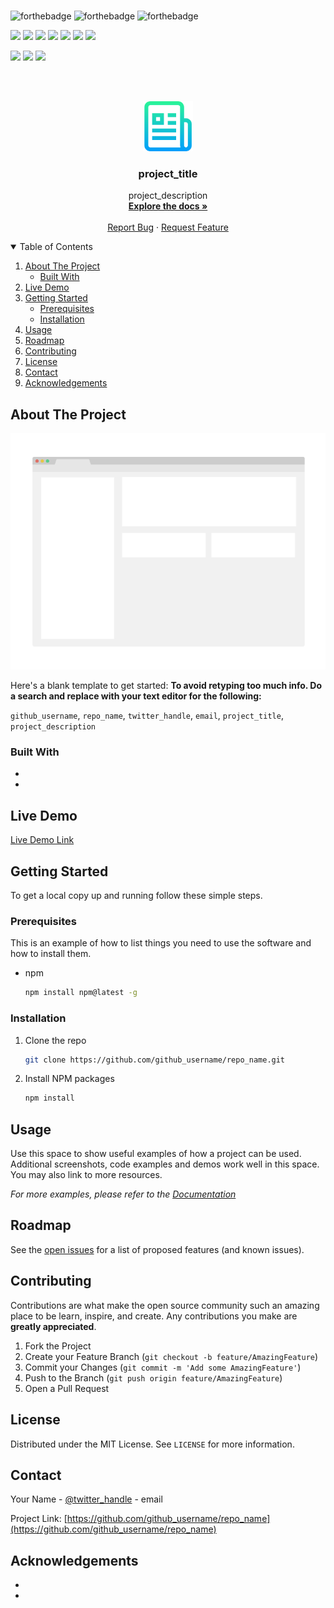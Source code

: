  
<br>

![forthebadge](https://forthebadge.com/images/badges/built-with-love.svg)
![forthebadge](https://forthebadge.com/images/badges/for-you.svg)
![forthebadge](https://forthebadge.com/images/badges/powered-by-coffee.svg)

<!-- CHANGE THE LINKS AS PER YOUR REQUIREMENTS -->
<!-- YOU CAN REFER TO DEFAULT README PAGE FOR REFERENCE -->
<!-- COLOR OF THE BADGES CAN ALSO BE MODIFIED BY ALTERING THE LINKS -->

![](https://img.shields.io/badge/Excitement-High-red)
![](https://img.shields.io/badge/Maintained-Yes-indigo)
![](https://img.shields.io/badge/Pull_Requests-Accepting-yellow)
![](https://img.shields.io/github/forks/github_usernane/github_repo)
![](https://img.shields.io/github/contributors/github_usernane/github_repo)
![](https://img.shields.io/github/issues/github_usernane/github_repo)
![](https://img.shields.io/github/stars/github_usernane/github_repo)

![](https://img.shields.io/badge/Contributions-Accepting-pink)
![](https://img.shields.io/github/license/github_usernane/github_repo)
[![](https://img.shields.io/badge/By_Me_A_Coffee-Paypal-skyblue)](https://www.example.com)

<br>


<!-- PROJECT LOGO -->

<br />
<p align="center">
  <a href="https://github.com/github_username/repo_name">
    <img src="preview/logo.png" alt="Logo" width="80" height="80">
  </a>

  <h3 align="center">project_title</h3>

  <p align="center">
    project_description
    <br />
    <a href="https://github.com/github_username/repo_name"><strong>Explore the docs »</strong></a>
    <br />
    <br />
    <a href="https://github.com/github_username/repo_name/issues">Report Bug</a>
    ·
    <a href="https://github.com/github_username/repo_name/issues">Request Feature</a>
  </p>
</p>



<!-- TABLE OF CONTENTS -->

<details open="open">
  <summary>Table of Contents</summary>
  <ol>
    <li>
      <a href="#about-the-project">About The Project</a>
      <ul>
        <li><a href="#built-with">Built With</a></li>
      </ul>
    </li>
    <li><a href="#live-demo">Live Demo</a></li>
    <li>
      <a href="#getting-started">Getting Started</a>
      <ul>
        <li><a href="#prerequisites">Prerequisites</a></li>
        <li><a href="#installation">Installation</a></li>
      </ul>
    </li>
    <li><a href="#usage">Usage</a></li>
    <li><a href="#roadmap">Roadmap</a></li>
    <li><a href="#contributing">Contributing</a></li>
    <li><a href="#license">License</a></li>
    <li><a href="#contact">Contact</a></li>
    <li><a href="#acknowledgements">Acknowledgements</a></li>
  </ol>
</details>



<!-- ABOUT THE PROJECT -->
## About The Project

[![Product Name Screen Shot](preview/preview.png)](https://example.com)

Here's a blank template to get started:
**To avoid retyping too much info. Do a search and replace with your text editor for the following:**

`github_username`, `repo_name`, `twitter_handle`, `email`, `project_title`, `project_description`


### Built With

* []()
* []()


<!-- LIVE DEMO -->

## Live Demo

[Live Demo Link](https://example.com)


<!-- GETTING STARTED -->

## Getting Started

To get a local copy up and running follow these simple steps.

### Prerequisites

This is an example of how to list things you need to use the software and how to install them.
* npm
  ```sh
  npm install npm@latest -g
  ```

### Installation

1. Clone the repo
   ```sh
   git clone https://github.com/github_username/repo_name.git
   ```
2. Install NPM packages
   ```sh
   npm install
   ```



<!-- USAGE EXAMPLES -->
## Usage

Use this space to show useful examples of how a project can be used. Additional screenshots, code examples and demos work well in this space. You may also link to more resources.

_For more examples, please refer to the [Documentation](https://example.com)_



<!-- ROADMAP -->
## Roadmap

See the [open issues](https://github.com/github_username/repo_name/issues) for a list of proposed features (and known issues).



<!-- CONTRIBUTING -->
## Contributing

Contributions are what make the open source community such an amazing place to be learn, inspire, and create. Any contributions you make are **greatly appreciated**.

1. Fork the Project
2. Create your Feature Branch (`git checkout -b feature/AmazingFeature`)
3. Commit your Changes (`git commit -m 'Add some AmazingFeature'`)
4. Push to the Branch (`git push origin feature/AmazingFeature`)
5. Open a Pull Request



<!-- LICENSE -->
## License

Distributed under the MIT License. See `LICENSE` for more information.



<!-- CONTACT -->
## Contact

Your Name - [@twitter_handle](https://twitter.com/twitter_handle) - email

Project Link: [https://github.com/github_username/repo_name](https://github.com/github_username/repo_name)



<!-- ACKNOWLEDGEMENTS -->
## Acknowledgements

* []()
* []()



